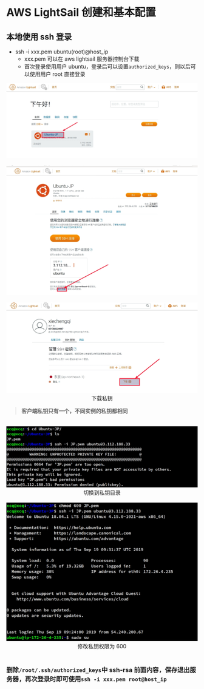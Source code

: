 # AWS LightSail 创建和基本配置

## 本地使用 ssh 登录

* ssh -i xxx.pem ubuntu(root)@host_ip
  * xxx.pem 可以在 aws lightsail 服务器控制台下载
  * 首次登录使用用户 ubuntu，登录后可以设置`authorized_keys`，则以后可以使用用户 root 直接登录

<div align=center>
  <img src="./images/02.jpg"><br/>
</div>
<br/>
<div align=center>
  <img src="./images/03.jpg"><br/>
</div>
<br/>

<div align=center>
  <img src="./images/04.jpg"><br/>下载私钥
</div>

> **客户端私钥只有一个，不同实例的私钥都相同**

<br/>
<div align=center>
  <img src="./images/05.jpg"><br/>切换到私钥目录
</div>
<br/>

<div align=center>
  <img src="./images/06.jpg"><br/>修改私钥权限为 600
</div>
<br/>

### 删除`/root/.ssh/authorized_keys`中 ssh-rsa 前面内容，保存退出服务器，再次登录时即可使用`ssh -i xxx.pem root@host_ip`
 
